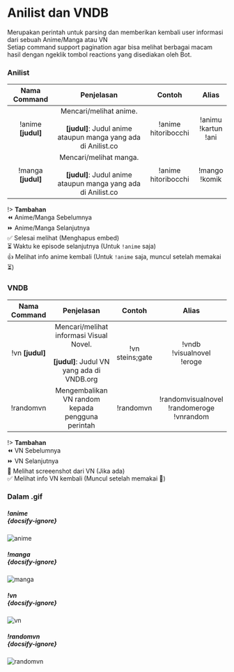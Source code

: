 # Anilist dan VNDB

Merupakan perintah untuk parsing dan memberikan kembali user informasi dari sebuah Anime/Manga atau VN<br>
Setiap command support pagination agar bisa melihat berbagai macam hasil dengan ngeklik tombol reactions yang disediakan oleh Bot.

### Anilist
| Nama Command | Penjelasan |  Contoh  | Alias |
|:------------:|:----------:|:--------:|:-----:|
| !anime **[judul]** | Mencari/melihat anime.<br><br>**[judul]**: Judul anime ataupun manga yang ada di Anilist.co | !anime hitoribocchi | !animu<br>!kartun<br>!ani |
| !manga **[judul]** | Mencari/melihat manga.<br><br>**[judul]**: Judul anime ataupun manga yang ada di Anilist.co | !anime hitoribocchi | !mango<br>!komik |

!> **Tambahan**<br>
:rewind: Anime/Manga Sebelumnya<br>
:fast_forward: Anime/Manga Selanjutnya<br>
:white_check_mark: Selesai melihat (Menghapus embed)<br>
:hourglass_flowing_sand: Waktu ke episode selanjutnya (Untuk `!anime` saja)<br>
:thumbsup: Melihat info anime kembali (Untuk `!anime` saja, muncul setelah memakai :hourglass_flowing_sand:)

### VNDB

| Nama Command | Penjelasan |  Contoh  | Alias |
|:------------:|:----------:|:--------:|:-----:|
| !vn **[judul]** | Mencari/melihat informasi Visual Novel.<br><br>**[judul]**: Judul VN yang ada di VNDB.org | !vn steins;gate | !vndb<br>!visualnovel<br>!eroge |
| !randomvn | Mengembalikan VN random kepada pengguna perintah | !randomvn | !randomvisualnovel<br>!randomeroge<br>!vnrandom |

!> **Tambahan**<br>
:rewind: VN Sebelumnya<br>
:fast_forward: VN Selanjutnya<br>
📸 Melihat screeenshot dari VN (Jika ada)<br>
:white_check_mark: Melihat info VN kembali (Muncul setelah memakai 📸)

### Dalam .gif

##### !anime<br> {docsify-ignore}
![anime](http://p.ihateani.me/mP9tzqh0.gif)

##### !manga<br> {docsify-ignore}
![manga](http://p.ihateani.me/cIJnG4TQ.gif)

##### !vn<br> {docsify-ignore}
![vn](https://p.ihateani.me/f6773QQ0.gif)

##### !randomvn<br> {docsify-ignore}
![randomvn](https://p.ihateani.me/zr75bYGR.gif)